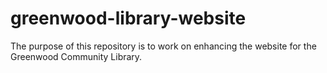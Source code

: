 # greenwood-library-website
The purpose of this repository is to work on enhancing the website for the Greenwood Community Library.

